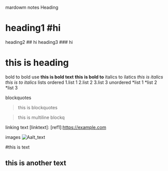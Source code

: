 mardowm notes
Heading 
 # heading1 #hi
 heading2 ## hi
 heading3 ### hi

# this is heading
bold
 to bold use **this is bold text**
             __this is bold to__
italics 
	 to ilatics *this is italics*
	 			_this is to italics_
lists
ordered 
	1.list 1
	2.list 2
	3.list 3
unordered 
	*list 1
	*list 2
	*list 3

blockquotes

>this is blockquotes

>this is
> multiline
>blockq

linking text
 [linktext]:<url>
 [ref1]:<https://example.com> 

images
![Aalt_text](url)

#this is text
## this is another text